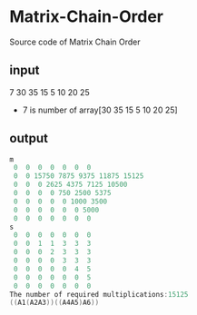 # Matrix-Chain-Order
Source code of Matrix Chain Order
## input
7 30 35 15 5 10 20 25

* 7 is number of array[30 35 15 5 10 20 25]

## output
```c
m
 0  0  0  0  0  0  0
 0  0 15750 7875 9375 11875 15125
 0  0  0 2625 4375 7125 10500
 0  0  0  0 750 2500 5375
 0  0  0  0  0 1000 3500
 0  0  0  0  0  0 5000
 0  0  0  0  0  0  0
s
 0  0  0  0  0  0  0
 0  0  1  1  3  3  3
 0  0  0  2  3  3  3
 0  0  0  0  3  3  3
 0  0  0  0  0  4  5
 0  0  0  0  0  0  5
 0  0  0  0  0  0  0
The number of required multiplications:15125
((A1(A2A3))((A4A5)A6))
